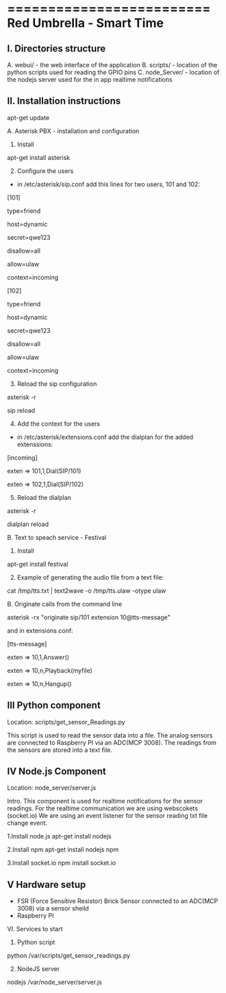 =========================
Red Umbrella - Smart Time
=========================

I. Directories structure
-----------------------------

A. webui/ - the web interface of the application
B. scripts/ - location of the python scripts used for reading the GPIO pins
C. node_Server/ - location of the nodejs server used for the in app realtime notifications

II. Installation instructions
-----------------------------

apt-get update


A. Asterisk PBX - installation and configuration

1. Install

apt-get install asterisk

2. Configure the users

- in /etc/asterisk/sip.conf add this lines for two users, 101 and 102:

[101]

type=friend

host=dynamic

secret=qwe123

disallow=all

allow=ulaw

context=incoming

[102]

type=friend

host=dynamic

secret=qwe123

disallow=all

allow=ulaw

context=incoming

3. Reload the sip configuration

asterisk -r

sip reload

4. Add the context for the users

- in /etc/asterisk/extensions.conf add the dialplan for the added extenssions:

[incoming]

exten => 101,1,Dial(SIP/101)

exten => 102,1,Dial(SIP/102)

5. Reload the dialplan

asterisk -r

dialplan reload

B. Text to speach service - Festival

1. Install

apt-get install festival

2. Example of generating the audio file from a text file:

cat /tmp/tts.txt | text2wave -o /tmp/tts.ulaw -otype ulaw

B. Originate calls from the command line

asterisk -rx "originate sip/101 extension 10@tts-message"

and in extensions.conf:

[tts-message]

exten => 10,1,Answer()

exten => 10,n,Playback(myfile)

exten => 10,n,Hangup()

III Python component
---------------------
Location: scripts/get_sensor_Readings.py

This script is used to read the sensor data into a file.
The analog sensors are connected to Raspberry PI via an ADC(MCP 3008). 
The readings from the sensors are stored into a text file. 



IV Node.js Component
--------------------------
Location: node_server/server.js

Intro.
This component is used for realtime notifications for the sensor readings.
For the realtime communication we are using webscokets (socket.io)
We are using an event listener for the sensor reading txt file change event.

1.Install node.js
apt-get install nodejs

2.Install npm
apt-get install nodejs npm

3.Install socket.io
npm install socket.io

V Hardware setup
-----------------
- FSR (Force Sensitive Resistor) Brick Sensor connected to an ADC(MCP 3008) via a sensor sheild
- Raspberry PI

VI. Services to start

1. Python script

python /var/scripts/get_sensor_readings.py

2. NodeJS server

nodejs /var/node_server/server.js